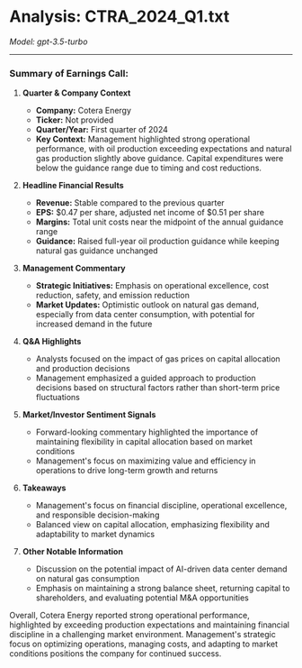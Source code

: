 # Analysis: CTRA_2024_Q1.txt

*Model: gpt-3.5-turbo*

---

### Summary of Earnings Call:

1. **Quarter & Company Context**
   - **Company:** Cotera Energy
   - **Ticker:** Not provided
   - **Quarter/Year:** First quarter of 2024
   - **Key Context:** Management highlighted strong operational performance, with oil production exceeding expectations and natural gas production slightly above guidance. Capital expenditures were below the guidance range due to timing and cost reductions.

2. **Headline Financial Results**
   - **Revenue:** Stable compared to the previous quarter
   - **EPS:** $0.47 per share, adjusted net income of $0.51 per share
   - **Margins:** Total unit costs near the midpoint of the annual guidance range
   - **Guidance:** Raised full-year oil production guidance while keeping natural gas guidance unchanged

3. **Management Commentary**
   - **Strategic Initiatives:** Emphasis on operational excellence, cost reduction, safety, and emission reduction
   - **Market Updates:** Optimistic outlook on natural gas demand, especially from data center consumption, with potential for increased demand in the future

4. **Q&A Highlights**
   - Analysts focused on the impact of gas prices on capital allocation and production decisions
   - Management emphasized a guided approach to production decisions based on structural factors rather than short-term price fluctuations

5. **Market/Investor Sentiment Signals**
   - Forward-looking commentary highlighted the importance of maintaining flexibility in capital allocation based on market conditions
   - Management's focus on maximizing value and efficiency in operations to drive long-term growth and returns

6. **Takeaways**
   - Management's focus on financial discipline, operational excellence, and responsible decision-making
   - Balanced view on capital allocation, emphasizing flexibility and adaptability to market dynamics

7. **Other Notable Information**
   - Discussion on the potential impact of AI-driven data center demand on natural gas consumption
   - Emphasis on maintaining a strong balance sheet, returning capital to shareholders, and evaluating potential M&A opportunities

Overall, Cotera Energy reported strong operational performance, highlighted by exceeding production expectations and maintaining financial discipline in a challenging market environment. Management's strategic focus on optimizing operations, managing costs, and adapting to market conditions positions the company for continued success.